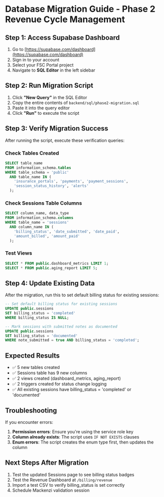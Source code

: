 # Database Migration Guide - Phase 2 Revenue Cycle Management

## Step 1: Access Supabase Dashboard
1. Go to [https://supabase.com/dashboard](https://supabase.com/dashboard)
2. Sign in to your account
3. Select your FSC Portal project
4. Navigate to **SQL Editor** in the left sidebar

## Step 2: Run Migration Script
1. Click **"New Query"** in the SQL Editor
2. Copy the entire contents of `backend/sql/phase2-migration.sql`
3. Paste it into the query editor
4. Click **"Run"** to execute the script

## Step 3: Verify Migration Success
After running the script, execute these verification queries:

### Check Tables Created
```sql
SELECT table_name 
FROM information_schema.tables 
WHERE table_schema = 'public' 
  AND table_name IN (
    'insurance_portals', 'payments', 'payment_sessions',
    'session_status_history', 'alerts'
  );
```

### Check Sessions Table Columns
```sql
SELECT column_name, data_type 
FROM information_schema.columns 
WHERE table_name = 'sessions' 
  AND column_name IN (
    'billing_status', 'date_submitted', 'date_paid',
    'amount_billed', 'amount_paid'
  );
```

### Test Views
```sql
SELECT * FROM public.dashboard_metrics LIMIT 1;
SELECT * FROM public.aging_report LIMIT 5;
```

## Step 4: Update Existing Data
After the migration, run this to set default billing status for existing sessions:

```sql
-- Set default billing status for existing sessions
UPDATE public.sessions
SET billing_status = 'completed'
WHERE billing_status IS NULL;

-- Mark sessions with submitted notes as documented
UPDATE public.sessions
SET billing_status = 'documented'
WHERE note_submitted = true AND billing_status = 'completed';
```

## Expected Results
- ✅ 5 new tables created
- ✅ Sessions table has 9 new columns
- ✅ 2 views created (dashboard_metrics, aging_report)
- ✅ 2 triggers created for status change logging
- ✅ All existing sessions have billing_status = 'completed' or 'documented'

## Troubleshooting
If you encounter errors:
1. **Permission errors**: Ensure you're using the service role key
2. **Column already exists**: The script uses `IF NOT EXISTS` clauses
3. **Enum errors**: The script creates the enum type first, then updates the column

## Next Steps After Migration
1. Test the updated Sessions page to see billing status badges
2. Test the Revenue Dashboard at `/billing/revenue`
3. Import a test CSV to verify billing_status is set correctly
4. Schedule Mackenzi validation session
